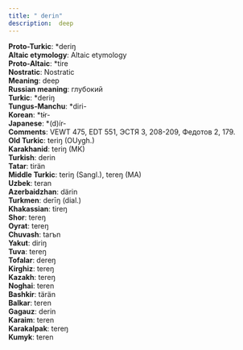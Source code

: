```yaml
---
title: " derin"
description:  deep
---
```


<strong>Proto-Turkic</strong>:  *deriŋ<br>
<strong>Altaic etymology</strong>:  Altaic etymology<br>
<strong> Proto-Altaic</strong>:  *tire<br>
<strong>Nostratic</strong>:  Nostratic<br>
<strong>Meaning</strong>:  deep<br>
<strong>Russian meaning</strong>:  глубокий<br>
<strong>Turkic</strong>:  *deriŋ<br>
<strong>Tungus-Manchu</strong>:  *diri-<br>
<strong>Korean</strong>:  *tɨ́r-<br>
<strong>Japanese</strong>:  *(d)ír-<br>
<strong>Comments</strong>:  VEWT 475, EDT 551, ЭСТЯ 3, 208-209, Федотов 2, 179.<br>
<strong>Old Turkic</strong>:  teriŋ (OUygh.)<br>
<strong>Karakhanid</strong>:  teriŋ (MK)<br>
<strong>Turkish</strong>:  derin<br>
<strong>Tatar</strong>:  tirän<br>
<strong>Middle Turkic</strong>:  teriŋ (Sangl.), tereŋ (MA)<br>
<strong>Uzbek</strong>:  teran<br>
<strong>Azerbaidzhan</strong>:  därin<br>
<strong>Turkmen</strong>:  derīŋ (dial.)<br>
<strong>Khakassian</strong>:  tireŋ<br>
<strong>Shor</strong>:  tereŋ<br>
<strong>Oyrat</strong>:  tereŋ<br>
<strong>Chuvash</strong>:  tarъn<br>
<strong>Yakut</strong>:  diriŋ<br>
<strong>Tuva</strong>:  tereŋ<br>
<strong>Tofalar</strong>:  dereŋ<br>
<strong>Kirghiz</strong>:  tereŋ<br>
<strong>Kazakh</strong>:  tereŋ<br>
<strong>Noghai</strong>:  teren<br>
<strong>Bashkir</strong>:  tärän<br>
<strong>Balkar</strong>:  teren<br>
<strong>Gagauz</strong>:  derin<br>
<strong>Karaim</strong>:  teren<br>
<strong>Karakalpak</strong>:  tereŋ<br>
<strong>Kumyk</strong>:  teren<br>


